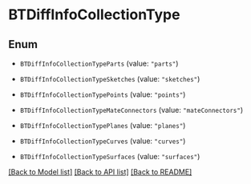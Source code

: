 # BTDiffInfoCollectionType

## Enum


* `BTDiffInfoCollectionTypeParts` (value: `"parts"`)

* `BTDiffInfoCollectionTypeSketches` (value: `"sketches"`)

* `BTDiffInfoCollectionTypePoints` (value: `"points"`)

* `BTDiffInfoCollectionTypeMateConnectors` (value: `"mateConnectors"`)

* `BTDiffInfoCollectionTypePlanes` (value: `"planes"`)

* `BTDiffInfoCollectionTypeCurves` (value: `"curves"`)

* `BTDiffInfoCollectionTypeSurfaces` (value: `"surfaces"`)


[[Back to Model list]](../README.md#documentation-for-models) [[Back to API list]](../README.md#documentation-for-api-endpoints) [[Back to README]](../README.md)


